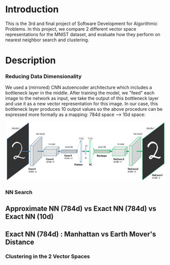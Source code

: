 
# Introduction

This is the 3rd and final project of Software Development for Algorithmic Problems. In this project, we compare 2 different vector space 
representations for the MNIST dataset, and evaluate how they perform on nearest neighbor search and clustering. 


# Description

### Reducing Data Dimensionality

We used a (mirrored) CNN autoencoder architecture which includes a bottleneck layer in the middle. After training the model, we "feed" each image
to the network as input, we take the output of this bottleneck layer and use it as a new vector representation for this image. In our case, this 
bottleneck layer produces 10 output values so the above procedure can be expressed more formally as a mapping: 784d space --> 10d space:

![Screenshot](images/ae_reduce.png)

### NN Search 

## Approximate NN (784d) vs Exact NN (784d) vs Exact NN (10d) 


## Exact NN (784d) : Manhattan vs Earth Mover's Distance



### Clustering in the 2 Vector Spaces



